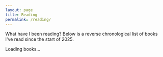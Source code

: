 ```yaml
---
layout: page
title: Reading
permalink: /reading/
---
```


What have I been reading? Below is a reverse chronological list of books I've read since the start of 2025.

<link rel="stylesheet" href="{{ site.baseurl }}/assets/css/shared-styles.css">

<div id="reading-list">
  <div class="loading-indicator">Loading books...</div>
</div>

<script>
document.addEventListener('DOMContentLoaded', function() {
  const readingList = document.getElementById('reading-list');
  
  // Load books data from JSON file
  fetch('{{ site.baseurl }}/data/books.json')
    .then(response => {
      if (!response.ok) {
        throw new Error('Network response was not ok: ' + response.statusText);
      }
      return response.json();
    })
    .then(data => {
      // Remove loading indicator
      readingList.innerHTML = '';
      
      // Add each book to the page
      data.books.forEach(book => {
        const bookCard = document.createElement('div');
        bookCard.className = 'book-card';
        
        bookCard.innerHTML = `
          <div class="book-header">
            <div class="book-title">${book.title}</div>
            <div class="book-author">by ${book.author}</div>
          </div>
          <div class="book-description">${book.description}</div>
        `;
        
        readingList.appendChild(bookCard);
      });
    })
    .catch(error => {
      console.error('Error loading books:', error);
      readingList.innerHTML = '<div class="error-message">Error loading books. Please try again later.</div>';
    });
});
</script>